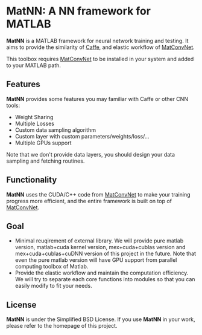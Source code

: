 # MatNN: A NN framework for MATLAB

**MatNN** is a MATLAB framework for neural network training and testing. It aims to provide the similarity of [Caffe](http://caffe.berkeleyvision.org), and elastic workflow of [MatConvNet](http://www.vlfeat.org/matconvnet).

This toolbox requires [MatConvNet](http://www.vlfeat.org/matconvnet) to be installed in your system and added to your MATLAB path.

## Features

**MatNN** provides some features you may familiar with Caffe or other CNN tools:
- Weight Sharing
- Multiple Losses
- Custom data sampling algorithm
- Custom layer with custom parameters/weights/loss/...
- Multiple GPUs support

Note that we don't provide data layers, you should design your data sampling and fetching routines.

## Functionality

**MatNN** uses the CUDA/C++ code from [MatConvNet](http://www.vlfeat.org/matconvnet)
to make your training progress more efficient, and the entire framework is built on top of [MatConvNet](http://www.vlfeat.org/matconvnet).

## Goal

- Minimal reuqirement of external library. We will provide pure matlab version, matlab+cuda kernel version, mex+cuda+cublas version and mex+cuda+cublas+cuDNN version of this project in the future. Note that even the pure matlab version will have GPU support from parallel computing toolbox of Matlab.
- Provide the elastic workflow and maintain the computation efficiency. We will try to separate each core functions into modules so that you can easily modify to fit your needs.

## License

**MatNN** is under the Simplified BSD License.
If you use **MatNN** in your work, please refer to the homepage of this project.
